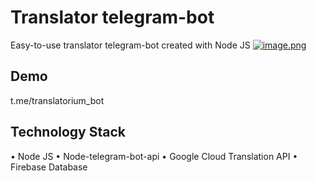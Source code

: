 # Translator telegram-bot
Easy-to-use translator telegram-bot created with Node JS
[![image.png](https://i.postimg.cc/wj36DdSz/image.png)](https://postimg.cc/nXbbtNFS)
## Demo
t.me/translatorium_bot

## Technology Stack
• Node JS
• Node-telegram-bot-api 
• Google Cloud Translation API
• Firebase Database

